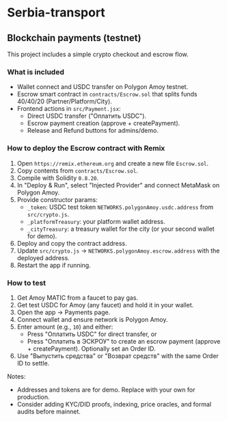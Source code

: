 # Serbia-transport

## Blockchain payments (testnet)

This project includes a simple crypto checkout and escrow flow.

### What is included
- Wallet connect and USDC transfer on Polygon Amoy testnet.
- Escrow smart contract in `contracts/Escrow.sol` that splits funds 40/40/20 (Partner/Platform/City).
- Frontend actions in `src/Payment.jsx`:
  - Direct USDC transfer ("Оплатить USDC").
  - Escrow payment creation (approve + createPayment).
  - Release and Refund buttons for admins/demo.

### How to deploy the Escrow contract with Remix
1. Open `https://remix.ethereum.org` and create a new file `Escrow.sol`.
2. Copy contents from `contracts/Escrow.sol`.
3. Compile with Solidity `0.8.20`.
4. In "Deploy & Run", select "Injected Provider" and connect MetaMask on Polygon Amoy.
5. Provide constructor params:
   - `_token`: USDC test token `NETWORKS.polygonAmoy.usdc.address` from `src/crypto.js`.
   - `_platformTreasury`: your platform wallet address.
   - `_cityTreasury`: a treasury wallet for the city (or your second wallet for demo).
6. Deploy and copy the contract address.
7. Update `src/crypto.js` → `NETWORKS.polygonAmoy.escrow.address` with the deployed address.
8. Restart the app if running.

### How to test
1. Get Amoy MATIC from a faucet to pay gas.
2. Get test USDC for Amoy (any faucet) and hold it in your wallet.
3. Open the app → Payments page.
4. Connect wallet and ensure network is Polygon Amoy.
5. Enter amount (e.g., `10`) and either:
   - Press "Оплатить USDC" for direct transfer, or
   - Press "Оплатить в ЭСКРОУ" to create an escrow payment (approve + createPayment). Optionally set an Order ID.
6. Use "Выпустить средства" or "Возврат средств" with the same Order ID to settle.

Notes:
- Addresses and tokens are for demo. Replace with your own for production.
- Consider adding KYC/DID proofs, indexing, price oracles, and formal audits before mainnet.
